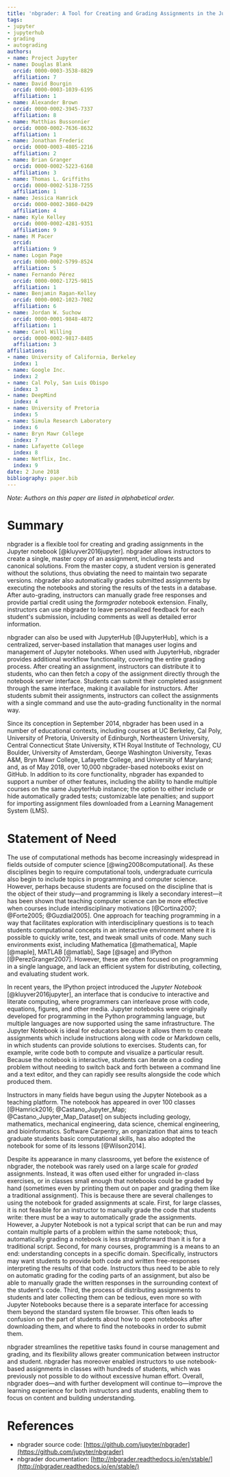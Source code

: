 ```yaml
---
title: 'nbgrader: A Tool for Creating and Grading Assignments in the Jupyter Notebook'
tags:
- jupyter
- jupyterhub
- grading
- autograding
authors:
- name: Project Jupyter
- name: Douglas Blank
  orcid: 0000-0003-3538-8829
  affiliation: 7
- name: David Bourgin
  orcid: 0000-0003-1039-6195
  affiliation: 1
- name: Alexander Brown
  orcid: 0000-0002-3945-7337
  affiliation: 8
- name: Matthias Bussonnier
  orcid: 0000-0002-7636-8632
  affiliation: 1
- name: Jonathan Frederic
  orcid: 0000-0003-4805-2216
  affiliation: 2
- name: Brian Granger
  orcid: 0000-0002-5223-6168
  affiliation: 3
- name: Thomas L. Griffiths
  orcid: 0000-0002-5138-7255
  affiliation: 1
- name: Jessica Hamrick
  orcid: 0000-0002-3860-0429
  affiliation: 4
- name: Kyle Kelley
  orcid: 0000-0002-4281-9351
  affiliation: 9
- name: M Pacer
  orcid:
  affiliation: 9
- name: Logan Page
  orcid: 0000-0002-5799-8524
  affiliation: 5
- name: Fernando Pérez
  orcid: 0000-0002-1725-9815
  affiliation: 1
- name: Benjamin Ragan-Kelley
  orcid: 0000-0002-1023-7082
  affiliation: 6
- name: Jordan W. Suchow
  orcid: 0000-0001-9848-4872
  affiliation: 1
- name: Carol Willing
  orcid: 0000-0002-9817-8485
  affiliation: 3
affiliations:
- name: University of California, Berkeley
  index: 1
- name: Google Inc.
  index: 2
- name: Cal Poly, San Luis Obispo
  index: 3
- name: DeepMind
  index: 4
- name: University of Pretoria
  index: 5
- name: Simula Research Laboratory
  index: 6
- name: Bryn Mawr College
  index: 7
- name: Lafayette College
  index: 8
- name: Netflix, Inc.
  index: 9
date: 2 June 2018
bibliography: paper.bib
---
```


*Note: Authors on this paper are listed in alphabetical order.*

# Summary

nbgrader is a flexible tool for creating and grading assignments in the Jupyter
notebook [@kluyver2016jupyter]. nbgrader allows instructors to create a single,
master copy of an assignment, including tests and canonical solutions. From the
master copy, a student version is generated without the solutions, thus
obviating the need to maintain two separate versions. nbgrader also
automatically grades submitted assignments by executing the notebooks and
storing the results of the tests in a database. After auto-grading, instructors
can manually grade free responses and provide partial credit using the
*formgrader* notebook extension. Finally, instructors can use nbgrader to leave
personalized feedback for each student's submission, including comments as well
as detailed error information.

nbgrader can also be used with JupyterHub [@JupyterHub], which is a centralized,
server-based installation that manages user logins and management of Jupyter
notebooks. When used with JupyterHub, nbgrader provides additional workflow
functionality, covering the entire grading process. After creating an
assignment, instructors can distribute it to students, who can then fetch a copy
of the assignment directly through the notebook server interface. Students can
submit their completed assignment through the same interface, making it
available for instructors. After students submit their assignments, instructors
can collect the assignments with a single command and use the auto-grading
functionality in the normal way.

Since its conception in September 2014, nbgrader has been used in a number of
educational contexts, including courses at UC Berkeley, Cal Poly, University of
Pretoria, University of Edinburgh, Northeastern University, Central Connecticut
State University, KTH Royal Institute of Technology, CU Boulder, University of
Amsterdam, George Washington University, Texas A&M, Bryn Mawr College, Lafayette
College, and University of Maryland; and, as of May 2018, over 10,000
nbgrader-based notebooks exist on GitHub. In addition to its core functionality,
nbgrader has expanded to support a number of other features, including the
ability to handle multiple courses on the same JupyterHub instance; the option
to either include or hide automatically graded tests; customizable late
penalties; and support for importing assignment files downloaded from a Learning
Management System (LMS).

# Statement of Need

The use of computational methods has become increasingly widespread in fields
outside of computer science [@wing2008computational]. As these disciplines begin
to require computational tools, undergraduate curricula also begin to include
topics in programming and computer science. However, perhaps because students
are focused on the discipline that is the object of their study—and programming
is likely a secondary interest—it has been shown that teaching computer science
can be more effective when courses include interdisciplinary motivations
[@Cortina2007; @Forte2005; @Guzdial2005]. One approach for teaching programming
in a way that facilitates exploration with interdisciplinary questions is to
teach students computational concepts in an interactive environment where it is
possible to quickly write, test, and tweak small units of code. Many such
environments exist, including Mathematica [@mathematica], Maple [@maple], MATLAB
[@matlab], Sage [@sage] and IPython [@PerezGranger2007]. However, these are
often focused on programming in a single language, and lack an efficient system
for distributing, collecting, and evaluating student work.

In recent years, the IPython project introduced the *Jupyter Notebook*
[@kluyver2016jupyter], an interface that is conducive to interactive and
literate computing, where programmers can interleave prose with code, equations,
figures, and other media. Jupyter notebooks were originally developed for
programming in the Python programming language, but multiple languages are now
supported using the same infrastructure. The Jupyter Notebook is ideal for
educators because it allows them to create assignments which include
instructions along with code or Markdown cells, in which students can provide
solutions to exercises. Students can, for example, write code both to compute
and visualize a particular result. Because the notebook is interactive, students
can iterate on a coding problem without needing to switch back and forth between
a command line and a text editor, and they can rapidly see results alongside the
code which produced them.

Instructors in many fields have begun using the Jupyter Notebook as a teaching
platform. The notebook has appeared in over 100 classes [@Hamrick2016;
@Castano_Jupyter_Map; @Castano_Jupyter_Map_Dataset] on subjects including
geology, mathematics, mechanical engineering, data science, chemical
engineering, and bioinformatics. Software Carpentry, an organization that aims
to teach graduate students basic computational skills, has also adopted the
notebook for some of its lessons [@Wilson2014].

Despite its appearance in many classrooms, yet before the existence of nbgrader,
the notebook was rarely used on a large scale for *graded* assignments. Instead,
it was often used either for ungraded in-class exercises, or in classes small
enough that notebooks could be graded by hand (sometimes even by printing them
out on paper and grading them like a traditional assignment). This is because
there are several challenges to using the notebook for graded assignments at
scale. First, for large classes, it is not feasible for an instructor to
manually grade the code that students write: there must be a way to
automatically grade the assignments. However, a Jupyter Notebook is not a
typical script that can be run and may contain multiple parts of a problem
within the same notebook; thus, automatically grading a notebook is less
straightforward than it is for a traditional script. Second, for many courses,
programming is a means to an end: understanding concepts in a specific domain.
Specifically, instructors may want students to provide both code and written
free-responses interpreting the results of that code. Instructors thus need to
be able to rely on automatic grading for the coding parts of an assignment, but
also be able to manually grade the written responses in the surrounding context
of the student's code. Third, the process of distributing assignments to
students and later collecting them can be tedious, even more so with Jupyter
Notebooks because there is a separate interface for accessing them beyond the
standard system file browser. This often leads to confusion on the part of
students about how to open notebooks after downloading them, and where to find
the notebooks in order to submit them.

nbgrader streamlines the repetitive tasks found in course management and
grading, and its flexibility allows greater communication between instructor and
student. nbgrader has moreover enabled instructors to use notebook-based
assignments in classes with hundreds of students, which was previously not
possible to do without excessive human effort. Overall, nbgrader does—and with
further development will continue to—improve the learning experience for both
instructors and students, enabling them to focus on content and building
understanding.


# References

* nbgrader source code: [https://github.com/jupyter/nbgrader](https://github.com/jupyter/nbgrader)
* nbgrader documentation: [http://nbgrader.readthedocs.io/en/stable/](http://nbgrader.readthedocs.io/en/stable/)
